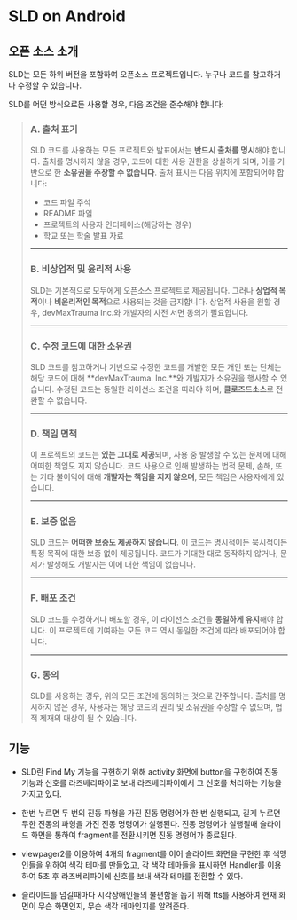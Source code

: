 # SLD on Android

## 오픈 소스 소개

SLD는 모든 하위 버전을 포함하여 오픈소스 프로젝트입니다. 누구나 코드를 참고하거나 수정할 수 있습니다.

SLD를 어떤 방식으로든 사용할 경우, 다음 조건을 준수해야 합니다:

> ### A. 출처 표기
> SLD 코드를 사용하는 모든 프로젝트와 발표에서는 **반드시 출처를 명시**해야 합니다. 출처를 명시하지 않을 경우, 코드에 대한 사용 권한을 상실하게 되며, 이를 기반으로 한 **소유권을 주장할 수 없습니다**.
> 출처 표시는 다음 위치에 포함되어야 합니다:
> - 코드 파일 주석
> - README 파일
> - 프로젝트의 사용자 인터페이스(해당하는 경우)
> - 학교 또는 학술 발표 자료
>
> ---
> 
> ### B. 비상업적 및 윤리적 사용
> SLD는 기본적으로 모두에게 오픈소스 프로젝트로 제공됩니다. 그러나 **상업적 목적**이나 **비윤리적인 목적**으로 사용되는 것을 금지합니다. 상업적 사용을 원할 경우, devMaxTrauma Inc.와 개발자의 사전 서면 동의가 필요합니다.
> 
> ---
> 
> ### C. 수정 코드에 대한 소유권
> SLD 코드를 참고하거나 기반으로 수정한 코드를 개발한 모든 개인 또는 단체는 해당 코드에 대해 **devMaxTrauma. Inc.**와 개발자가 소유권을 행사할 수 있습니다. 수정된 코드는 동일한 라이선스 조건을 따라야 하며, **클로즈드소스**로 전환할 수 없습니다.
> 
> ---
> 
> ### D. 책임 면책
> 이 프로젝트의 코드는 **있는 그대로 제공**되며, 사용 중 발생할 수 있는 문제에 대해 어떠한 책임도 지지 않습니다. 코드 사용으로 인해 발생하는 법적 문제, 손해, 또는 기타 불이익에 대해 **개발자는 책임을 지지 않으며**, 모든 책임은 사용자에게 있습니다.
> 
> ---
> 
> ### E. 보증 없음
> SLD 코드는 **어떠한 보증도 제공하지 않습니다**. 이 코드는 명시적이든 묵시적이든 특정 목적에 대한 보증 없이 제공됩니다. 코드가 기대한 대로 동작하지 않거나, 문제가 발생해도 개발자는 이에 대한 책임이 없습니다.
> 
> ---
> 
> ### F. 배포 조건
> SLD 코드를 수정하거나 배포할 경우, 이 라이선스 조건을 **동일하게 유지**해야 합니다. 이 프로젝트에 기여하는 모든 코드 역시 동일한 조건에 따라 배포되어야 합니다.
> 
> ---
> 
> ### G. 동의
> SLD를 사용하는 경우, 위의 모든 조건에 동의하는 것으로 간주합니다. 출처를 명시하지 않은 경우, 사용자는 해당 코드의 권리 및 소유권을 주장할 수 없으며, 법적 제재의 대상이 될 수 있습니다.

## 기능

- SLD란 Find My 기능을 구현하기 위해 activity 화면에 button을 구현하여 진동 기능과 신호를 라즈베리파이로 보내 라즈베리파이에서 그 신호를 처리하는 기능을 가지고 있다.

- 한번 누르면 두 번의 진동 파형을 가진 진동 명령어가 한 번 실행되고, 길게 누르면 무한 진동의 파형을 가진 진동 명령어가 실행된다.  진동 명령어가 실행될때 슬라이드 화면을 통하여 fragment를 전환시키면 진동 명령어가 종료된다. 

- viewpager2를 이용하여 4개의 fragment를 이어 슬라이드 화면을 구현한 후 색맹인들을 위하여 색각 테마를 만들었고, 각 색각 테마들을 표시하면 Handler를 이용하여 5초 후 라즈베리파이에 신호를 보내 색각 테마를 전환할 수 있다.

- 슬라이드를 넘길때마다 시각장애인들의 불편함을 돕기 위해 tts를 사용하여 현재 화면이 무슨 화면인지, 무슨 색각 테마인지를 알려준다. 
